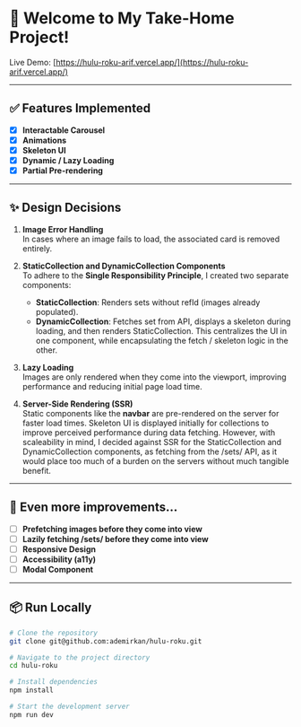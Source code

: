 # 👋 Welcome to My Take-Home Project!
Live Demo: [https://hulu-roku-arif.vercel.app/](https://hulu-roku-arif.vercel.app/)

---

## ✅ Features Implemented
- [x] **Interactable Carousel** 
- [x] **Animations**
- [x] **Skeleton UI** 
- [x] **Dynamic / Lazy Loading**
- [x] **Partial Pre-rendering**

---

## ✨ Design Decisions
1. **Image Error Handling**  
   In cases where an image fails to load, the associated card is removed entirely.

2. **StaticCollection and DynamicCollection Components**  
   To adhere to the **Single Responsibility Principle**, I created two separate components:
   - **StaticCollection**: Renders sets without refId (images already populated).
   - **DynamicCollection**: Fetches set from API, displays a skeleton during loading, and then renders StaticCollection.
   This centralizes the UI in one component, while encapsulating the fetch / skeleton logic in the other.

3. **Lazy Loading**  
   Images are only rendered when they come into the viewport, improving performance and reducing initial page load time.

4. **Server-Side Rendering (SSR)**  
   Static components like the **navbar** are pre-rendered on the server for faster load times. Skeleton UI is displayed initially for collections to improve perceived performance during data fetching. However, with scaleability in mind, I decided against SSR for the StaticCollection and DynamicCollection components, as fetching from the /sets/ API, as it would place too much of a burden on the servers without much tangible benefit.

---

## 🚧 Even more improvements...
- [ ] **Prefetching images before they come into view**
- [ ] **Lazily fetching /sets/ before they come into view**
- [ ] **Responsive Design** 
- [ ] **Accessibility (a11y)** 
- [ ] **Modal Component**

---

## 📦 Run Locally
```bash
# Clone the repository
git clone git@github.com:ademirkan/hulu-roku.git

# Navigate to the project directory
cd hulu-roku

# Install dependencies
npm install

# Start the development server
npm run dev
